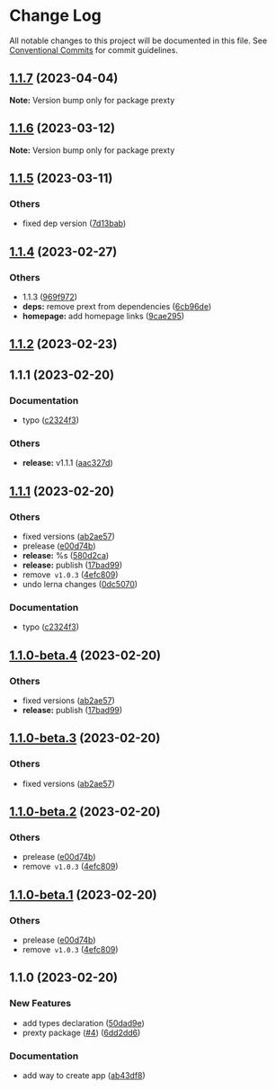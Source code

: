 # Change Log

All notable changes to this project will be documented in this file.
See [Conventional Commits](https://conventionalcommits.org) for commit guidelines.

## [1.1.7](https://github.com/do4ng/prext/compare/prexty@1.1.6...prexty@1.1.7) (2023-04-04)

**Note:** Version bump only for package prexty





## [1.1.6](https://github.com/do4ng/prext/compare/prexty@1.1.5...prexty@1.1.6) (2023-03-12)

**Note:** Version bump only for package prexty





## [1.1.5](https://github.com/do4ng/prext/compare/prexty@1.1.4...prexty@1.1.5) (2023-03-11)


### Others

* fixed dep version ([7d13bab](https://github.com/do4ng/prext/commit/7d13babb051dc809fd7286384ecee9cb928470b8))



## [1.1.4](https://github.com/do4ng/prext/compare/prexty@1.1.2...prexty@1.1.4) (2023-02-27)


### Others

* 1.1.3 ([969f972](https://github.com/do4ng/prext/commit/969f972b33dbdd1ec170d085d5772331a785d640))
* **deps:** remove prext from dependencies ([6cb96de](https://github.com/do4ng/prext/commit/6cb96dea27fe50b51aea06ccc75c5f8d71544023))
* **homepage:** add homepage links ([9cae295](https://github.com/do4ng/prext/commit/9cae295c2153a267a4e57a5588235d8d4c507833))




## [1.1.2](https://github.com/do4ng/prext/compare/prexty@1.1.0-beta.4...prexty@1.1.2) (2023-02-23)

## 1.1.1 (2023-02-20)


### Documentation

* typo ([c2324f3](https://github.com/do4ng/prext/commit/c2324f3d202d266947139f6be177165f11c67edb))


### Others

* **release:** v1.1.1 ([aac327d](https://github.com/do4ng/prext/commit/aac327da1b5e13bec824fb5666607619eb0d2d3e))



## [1.1.1](https://github.com/do4ng/prext/compare/v1.0.3...v1.1.1) (2023-02-20)


### Others

* fixed versions ([ab2ae57](https://github.com/do4ng/prext/commit/ab2ae5735ba85b46bd9235d9cf4a8050d0228489))
* prelease ([e00d74b](https://github.com/do4ng/prext/commit/e00d74bcaa5eca141f30867ae2ad6b77b10b8313))
* **release:** %s ([580d2ca](https://github.com/do4ng/prext/commit/580d2ca6380e2df50813fb874d1302c0747879fe))
* **release:** publish ([17bad99](https://github.com/do4ng/prext/commit/17bad9958762f12c8be0254d117e74c7c8e48d38))
* remove` v1.0.3` ([4efc809](https://github.com/do4ng/prext/commit/4efc80918752d3b4f276b700f4a4254c75d79d2d))
* undo lerna changes ([0dc5070](https://github.com/do4ng/prext/commit/0dc50708ed449435b01a8ccbc112b9b0816fb48b))


### Documentation

* typo ([c2324f3](https://github.com/do4ng/prext/commit/c2324f3d202d266947139f6be177165f11c67edb))



## [1.1.0-beta.4](https://github.com/do4ng/prext/compare/prexty@1.1.0-beta.2...prexty@1.1.0-beta.4) (2023-02-20)


### Others

* fixed versions ([ab2ae57](https://github.com/do4ng/prext/commit/ab2ae5735ba85b46bd9235d9cf4a8050d0228489))
* **release:** publish ([17bad99](https://github.com/do4ng/prext/commit/17bad9958762f12c8be0254d117e74c7c8e48d38))



## [1.1.0-beta.3](https://github.com/do4ng/prext/compare/prexty@1.1.0-beta.2...prexty@1.1.0-beta.3) (2023-02-20)


### Others

* fixed versions ([ab2ae57](https://github.com/do4ng/prext/commit/ab2ae5735ba85b46bd9235d9cf4a8050d0228489))



## [1.1.0-beta.2](https://github.com/do4ng/prext/compare/prexty@1.1.0...prexty@1.1.0-beta.2) (2023-02-20)


### Others

* prelease ([e00d74b](https://github.com/do4ng/prext/commit/e00d74bcaa5eca141f30867ae2ad6b77b10b8313))
* remove` v1.0.3` ([4efc809](https://github.com/do4ng/prext/commit/4efc80918752d3b4f276b700f4a4254c75d79d2d))



## [1.1.0-beta.1](https://github.com/do4ng/prext/compare/prexty@1.1.0...prexty@1.1.0-beta.1) (2023-02-20)


### Others

* prelease ([e00d74b](https://github.com/do4ng/prext/commit/e00d74bcaa5eca141f30867ae2ad6b77b10b8313))
* remove` v1.0.3` ([4efc809](https://github.com/do4ng/prext/commit/4efc80918752d3b4f276b700f4a4254c75d79d2d))




## 1.1.0 (2023-02-20)

### New Features

- add types declaration ([50dad9e](https://github.com/do4ng/prext/commit/50dad9ef2abcf492f1976c4aa7eb02f5ec639332))
- prexty package ([#4](https://github.com/do4ng/prext/issues/4)) ([6dd2dd6](https://github.com/do4ng/prext/commit/6dd2dd6d27fc2a9dd7b0d4df4f2ce3c7851e1400))

### Documentation

- add way to create app ([ab43df8](https://github.com/do4ng/prext/commit/ab43df8c704f5de43c2a4aabf7bc29d57a52fa04))
